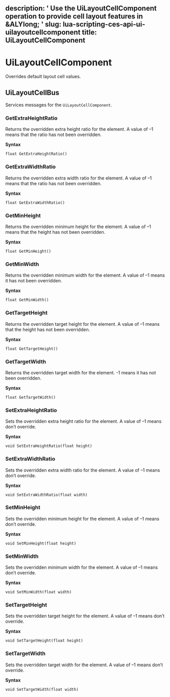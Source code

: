 description: ' Use the UiLayoutCellComponent operation to provide cell layout features
  in &ALYlong; '
slug: lua-scripting-ces-api-ui-uilayoutcellcomponent
title: UiLayoutCellComponent
---
# UiLayoutCellComponent<a name="lua-scripting-ces-api-ui-uilayoutcellcomponent"></a>

Overrides default layout cell values\.

## UiLayoutCellBus<a name="lua-scripting-ces-api-ui-uilayoutcellcomponent-uilayoutcellbus"></a>

Services messages for the `UiLayoutCellComponent`\.

### GetExtraHeightRatio<a name="lua-scripting-ces-api-ui-uilayoutcellcomponent-getextraheightratio"></a>

Returns the overridden extra height ratio for the element\. A value of –1 means that the ratio has not been overridden\.

**Syntax**

```
float GetExtraHeightRatio()
```

### GetExtraWidthRatio<a name="lua-scripting-ces-api-ui-uilayoutcellcomponent-getextrawidthratio"></a>

Returns the overridden extra width ratio for the element\. A value of –1 means that the ratio has not been overridden\.

**Syntax**

```
float GetExtraWidthRatio()
```

### GetMinHeight<a name="lua-scripting-ces-api-ui-uilayoutcellcomponent-getminheight"></a>

Returns the overridden minimum height for the element\. A value of –1 means that the height has not been overridden\.

**Syntax**

```
float GetMinHeight()
```

### GetMinWidth<a name="lua-scripting-ces-api-ui-uilayoutcellcomponent-getminwidth"></a>

Returns the overridden minimum width for the element\. A value of –1 means it has not been overridden\.

**Syntax**

```
float GetMinWidth()
```

### GetTargetHeight<a name="lua-scripting-ces-api-ui-uilayoutcellcomponent-gettargetheight"></a>

Returns the overridden target height for the element\. A value of –1 means that the height has not been overridden\.

**Syntax**

```
float GetTargetHeight()
```

### GetTargetWidth<a name="lua-scripting-ces-api-ui-uilayoutcellcomponent-gettargetwidth"></a>

Returns the overridden target width for the element\. \-1 means it has not been overridden\.

**Syntax**

```
float GetTargetWidth()
```

### SetExtraHeightRatio<a name="lua-scripting-ces-api-ui-uilayoutcellcomponent-setextraheightratio"></a>

Sets the overridden extra height ratio for the element\. A value of –1 means don’t override\.

**Syntax**

```
void SetExtraHeightRatio(float height)
```

### SetExtraWidthRatio<a name="lua-scripting-ces-api-ui-uilayoutcellcomponent-setextrawidthratio"></a>

Sets the overridden extra width ratio for the element\. A value of –1 means don’t override\.

**Syntax**

```
void SetExtraWidthRatio(float width)
```

### SetMinHeight<a name="lua-scripting-ces-api-ui-uilayoutcellcomponent-setminheight"></a>

Sets the overridden minimum height for the element\. A value of –1 means don’t override\.

**Syntax**

```
void SetMinHeight(float height)
```

### SetMinWidth<a name="lua-scripting-ces-api-ui-uilayoutcellcomponent-setminwidth"></a>

Sets the overridden minimum width for the element\. A value of –1 means don’t override\.

**Syntax**

```
void SetMinWidth(float width)
```

### SetTargetHeight<a name="lua-scripting-ces-api-ui-uilayoutcellcomponent-settargetheight"></a>

Sets the overridden target height for the element\. A value of –1 means don’t override\.

**Syntax**

```
void SetTargetHeight(float height)
```

### SetTargetWidth<a name="lua-scripting-ces-api-ui-uilayoutcellcomponent-settargetwidth"></a>

Sets the overridden target width for the element\. A value of –1 means don’t override\.

**Syntax**

```
void SetTargetWidth(float width)
```